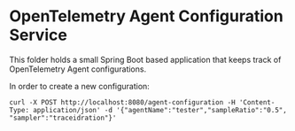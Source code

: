 # OpenTelemetry Agent Configuration Service

This folder holds a small Spring Boot based application that keeps track of OpenTelemetry Agent configurations.


In order to create a new configuration:

```shell
curl -X POST http://localhost:8080/agent-configuration -H 'Content-Type: application/json' -d '{"agentName":"tester","sampleRatio":"0.5", "sampler":"traceidration"}'
```